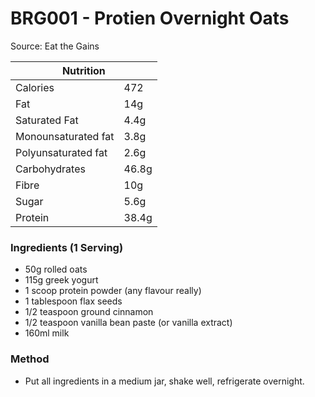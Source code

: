 # BRG001 - Protien Overnight Oats
Source: Eat the Gains

<table class="tg"><thead>
  <tr>
    <th class="tg-0pky" colspan="2"><span style="font-weight:bold">Nutrition</span></th>
  </tr></thead>
<tbody>
  <tr>
    <td class="tg-v7lt">Calories</td>
    <td class="tg-v7lt">472</td>
  </tr>
  <tr>
    <td class="tg-v7lt">Fat</td>
    <td class="tg-v7lt">14g</td>
  </tr>
  <tr>
    <td class="tg-v7lt">Saturated Fat</td>
    <td class="tg-v7lt">4.4g</td>
  </tr>
  <tr>
    <td class="tg-v7lt">Monounsaturated fat<br></td>
    <td class="tg-v7lt">3.8g<br></td>
  </tr>
  <tr>
    <td class="tg-bbuu">Polyunsaturated fat<br></td>
    <td class="tg-bbuu">2.6g<br></td>
  </tr>
  <tr>
    <td class="tg-bbuu">Carbohydrates</td>
    <td class="tg-bbuu">46.8g</td>
  </tr>
  <tr>
    <td class="tg-bbuu">Fibre</td>
    <td class="tg-bbuu">10g</td>
  </tr>
  <tr>
    <td class="tg-bbuu">Sugar</td>
    <td class="tg-bbuu">5.6g</td>
  </tr>
  <tr>
    <td class="tg-0lax">Protein</td>
    <td class="tg-0lax">38.4g</td>
  </tr>
</tbody>
</table>

### Ingredients (1 Serving)
- 50g rolled oats
- 115g greek yogurt
- 1 scoop protein powder (any flavour really)
- 1 tablespoon flax seeds
- 1/2 teaspoon ground cinnamon
- 1/2 teaspoon vanilla bean paste (or vanilla extract)
- 160ml milk 

### Method
- Put all ingredients in a medium jar, shake well, refrigerate overnight. 
